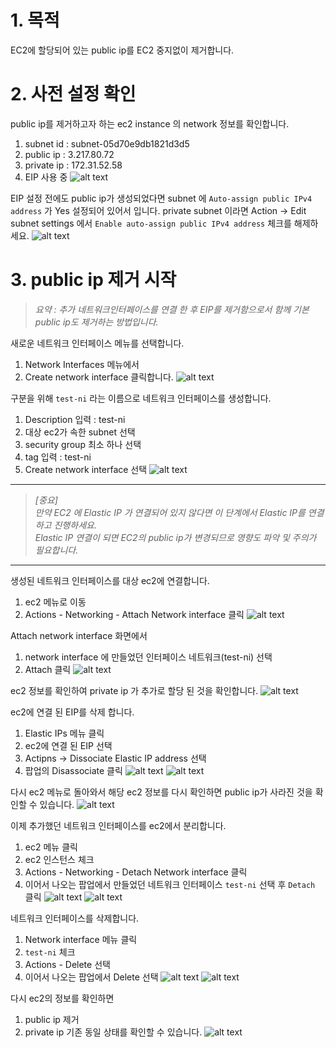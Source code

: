 # 1. 목적
EC2에 할당되어 있는 public ip를 EC2 중지없이 제거합니다.

# 2. 사전 설정 확인
public ip를 제거하고자 하는 ec2 instance 의 network 정보를 확인합니다.
1. subnet id : subnet-05d70e9db1821d3d5
2. public ip : 3.217.80.72
3. private ip : 172.31.52.58
4. EIP 사용 중
![alt text](img/iShot_2023-02-02_15.57.18.png)


EIP 설정 전에도 public ip가 생성되었다면 subnet 에  `Auto-assign public IPv4 address` 가 Yes 설정되어 있어서 입니다. private subnet 이라면 Action -> Edit subnet settings 에서 `Enable auto-assign public IPv4 address` 체크를 해제하세요.
![alt text](img/iShot_2023-02-02_15.59.28.png)


# 3. public ip 제거 시작
>*요약 : 추가 네트워크인터페이스를 연결 한 후 EIP를 제거함으로서 함께 기본 public ip도 제거하는 방법입니다.*


새로운 네트워크 인터페이스 메뉴를 선택합니다.
1. Network Interfaces 메뉴에서
2. Create network interface 클릭합니다.
![alt text](img/iShot_2023-02-02_16.02.13.png)

구분을 위해 `test-ni` 라는 이름으로 네트워크 인터페이스를 생성합니다.
1. Description 입력 : test-ni 
2. 대상 ec2가 속한 subnet 선택
3. security group 최소 하나 선택
4. tag 입력 : test-ni
5. Create network interface 선택
![alt text](img/iShot_2023-02-02_16.12.26.png)

--- 
>*[중요]<br>
만약 EC2 에 Elastic IP 가 연결되어 있지 않다면 이 단계에서 Elastic IP를 연결하고 진행하세요.<br>
Elastic IP 연결이 되면 EC2의 public ip가 변경되므로 영향도 파악 및 주의가 필요합니다.*
---

생성된 네트워크 인터페이스를 대상 ec2에 연결합니다.
1. ec2 메뉴로 이동
2. Actions - Networking - Attach Network interface 클릭
![alt text](img/iShot_2023-02-02_16.27.38.png)

Attach network interface 화면에서
1. network interface 에 만들었던 인터페이스 네트워크(test-ni) 선택
2. Attach 클릭
![alt text](img/iShot_2023-02-02_16.29.06.png)

ec2 정보를 확인하여 private ip 가 추가로 할당 된 것을 확인합니다.
![alt text](img/iShot_2023-02-02_16.30.49.png)

ec2에 연결 된 EIP를 삭제 합니다.
1. Elastic IPs 메뉴 클릭
2. ec2에 연결 된 EIP 선택
3. Actipns -> Dissociate Elastic IP address 선택
4. 팝업의 Disassociate 클릭
![alt text](img/iShot_2023-02-02_16.35.21.png)
![alt text](img/iShot_2023-02-02_16.37.03.png)


다시 ec2 메뉴로 돌아와서 해당 ec2 정보를 다시 확인하면 public ip가 사라진 것을 확인할 수 있습니다.
![alt text](img/iShot_2023-02-02_16.38.05.png)


이제 추가했던 네트워크 인터페이스를 ec2에서 분리합니다.
1. ec2 메뉴 클릭
2. ec2 인스턴스 체크
3. Actions - Networking - Detach Network interface 클릭
4. 이어서 나오는 팝업에서 만들었던 네트워크 인터페이스 `test-ni` 선택 후 `Detach` 클릭
![alt text](img/iShot_2023-02-02_16.40.29.png)
![alt text](img/iShot_2023-02-02_16.41.37.png)

네트워크 인터페이스를 삭제합니다.
1. Network interface 메뉴 클릭
2. `test-ni` 체크
3. Actions - Delete 선택
4. 이어서 나오는 팝업에서 Delete 선택
![alt text](img/iShot_2023-02-02_16.44.11.png)
![alt text](img/iShot_2023-02-02_16.45.32.png)

다시 ec2의 정보를 확인하면 
1. public ip 제거
2. private ip 기존 동일 
상태를 확인할 수 있습니다.
![alt text](img/iShot_2023-02-02_16.46.31.png)